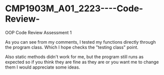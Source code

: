 # CMP1903M_A01_2223----Code-Review-
OOP Code Review Assessment 1

As you can see from my comments, I tested my functions directly through the program class. Which I hope checks the "testing class" point.

Also static methods didn't work for me, but the program still runs as expected so if you think they are fine as they are or you want me to change them I would appreciate some ideas. 
